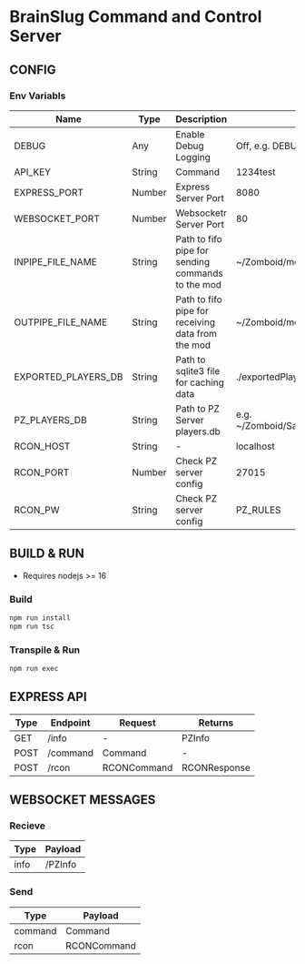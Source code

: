 # BrainSlug Command and Control Server

## CONFIG

### Env Variabls

| Name                | Type           | Description                                       | Default                         |
| ------------------- | -------------- | ------------------------------------------------- | ------------------------------- |
| DEBUG               | Any            | Enable Debug Logging                              | Off, e.g. DEBUG=*.brainslug     |
| API_KEY             | String         | Command                                           | 1234test                        |
| EXPRESS_PORT        | Number         | Express Server Port                               | 8080                            |
| WEBSOCKET_PORT      | Number         | Websocketr Server Port                            | 80                              |
| INPIPE_FILE_NAME    | String         | Path to fifo pipe for sending commands to the mod | ~/Zomboid/mods/BrainSlug/inpipe |
| OUTPIPE_FILE_NAME   | String         | Path to fifo pipe for receiving data from the mod | ~/Zomboid/mods/BrainSlug/inpipe |
| EXPORTED_PLAYERS_DB | String         | Path to sqlite3 file for caching data             | ./exportedPlayers.db            |
| PZ_PLAYERS_DB       | String         | Path to PZ Server players.db                      | e.g. ~/Zomboid/Saves/Multiplayer/SERVERNAME/players.db |
| RCON_HOST           | String         | -                                                 | localhost                       |
| RCON_PORT           | Number         | Check PZ server config                            | 27015                           |
| RCON_PW             | String         | Check PZ server config                            | PZ_RULES                        |

## BUILD & RUN
* Requires nodejs >= 16
  
### Build
```bash
npm run install
npm run tsc
```
### Transpile & Run
```bash
npm run exec
```

## EXPRESS API

| Type        | Endpoint    | Request     | Returns     |
| ----------- | ----------- | ----------- | ----------- |
| GET         | /info       | -           | PZInfo      |
| POST        | /command    | Command     | -           |
| POST        | /rcon       | RCONCommand | RCONResponse|

## WEBSOCKET MESSAGES
### Recieve
| Type        | Payload     |
| ----------- | ----------- |
| info        | /PZInfo     |

### Send
| Type        | Payload     |
| ----------- | ----------- |
| command     | Command     |
| rcon        | RCONCommand |

